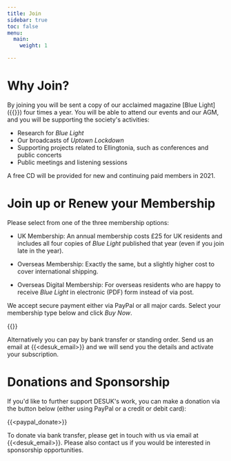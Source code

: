 ```yaml
---
title: Join
sidebar: true
toc: false
menu:
  main:
    weight: 1

---
```

# Why Join?

By joining you will be sent a copy of our acclaimed magazine [Blue Light]({{<relref blue_light>}}) four times a year. You will be able to attend our events and our AGM, and you will be supporting the society's activities:

* Research for *Blue Light*
* Our broadcasts of *Uptown Lockdown*
* Supporting projects related to Ellingtonia, such as conferences and public concerts
* Public meetings and listening sessions

A free CD will be provided for new and continuing paid members in 2021.

# Join up or Renew your Membership

Please select from one of the three membership options:

* UK Membership: An annual membership costs £25 for UK residents and includes all four copies of *Blue Light* published that year (even if you join late in the year).

* Overseas Membership: Exactly the same, but a slightly higher cost to cover international shipping.

* Overseas Digital Membership: For overseas residents who are happy to receive *Blue Light* in electronic (PDF) form instead of via post.

We accept secure payment either via PayPal or all major cards. Select your membership type below and click *Buy Now*.

{{<paypal>}}

Alternatively you can pay by bank transfer or standing order. Send us an email at {{<desuk_email>}} and we will send you the details and activate your subscription.

# Donations and Sponsorship

If you'd like to further support DESUK's work, you can make a donation via the button below (either using PayPal or a credit or debit card):

{{<paypal_donate>}}

To donate via bank transfer, please get in touch with us via email at {{<desuk_email>}}. Please also contact us if you would be interested in sponsorship opportunities.

